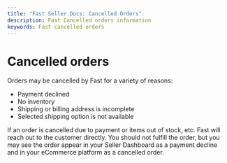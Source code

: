 ```yaml
---
title: "Fast Seller Docs: Cancelled Orders"
description: Fast Cancelled orders information
keywords: Fast cancelled orders
---
```


# Cancelled orders

Orders may be cancelled by Fast for a variety of reasons:

- Payment declined
- No inventory
- Shipping or billing address is incomplete
- Selected shipping option is not available

If an order is cancelled due to payment or items out of stock, etc. Fast will reach out to the customer directly. You should not fulfill the order, but you may see the order appear in your Seller Dashboard as a payment decline and in your eCommerce platform as a cancelled order.
